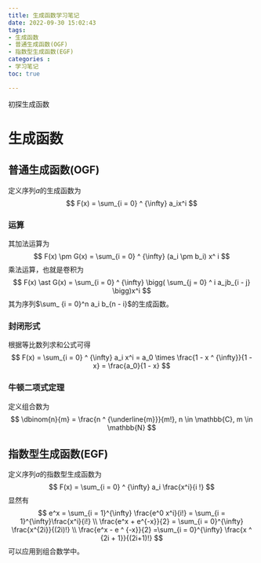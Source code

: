 ```yaml
---
title: 生成函数学习笔记
date: 2022-09-30 15:02:43
tags:
- 生成函数
- 普通生成函数(OGF)
- 指数型生成函数(EGF)
categories :
- 学习笔记
toc: true

---
```




初探生成函数

<!--more-->

# 生成函数

## 普通生成函数(OGF)

定义序列$a$的生成函数为
$$
F(x) = \sum_{i = 0} ^ {\infty} a_ix^i
$$

 ### 运算

其加法运算为
$$
F(x) \pm G(x) = \sum_{i = 0} ^ {\infty} (a_i \pm b_i) x^ i
$$
乘法运算，也就是卷积为
$$
F(x) \ast G(x) = \sum_{i = 0} ^ {\infty} \bigg( \sum_{j = 0} ^ i a_jb_{i - j} \bigg)x^i
$$
其为序列$\sum_ {i = 0}^n a_i b_{n - i}$的生成函数。

### 封闭形式

根据等比数列求和公式可得
$$
F(x) = \sum_{i = 0} ^ {\infty} a_i x^i = a_0 \times \frac{1 - x ^ {\infty}}{1 - x} = \frac{a_0}{1 - x}
$$


### 牛顿二项式定理

定义组合数为
$$
\dbinom{n}{m} = \frac{n ^ {\underline{m}}}{m!}, n \in \mathbb{C}, m \in \mathbb{N}
$$

## 指数型生成函数(EGF)

定义序列$a$的指数型生成函数为
$$
F(x) = \sum_{i = 0} ^ {\infty} a_i \frac{x^i}{i !}
$$
显然有
$$
e^x = \sum_{i = 1}^{\infty} \frac{e^0 x^i}{i!} = \sum_{i = 1}^{\infty}\frac{x^i}{i!} \\
\frac{e^x + e^{-x}}{2} = \sum_{i = 0}^{\infty} \frac{x^{2i}}{(2i)!} \\ 
\frac{e^x - e ^ {-x}}{2} =\sum_{i = 0}^{\infty} \frac{x ^ {2i + 1}}{(2i+1)!}
$$
可以应用到组合数学中。

